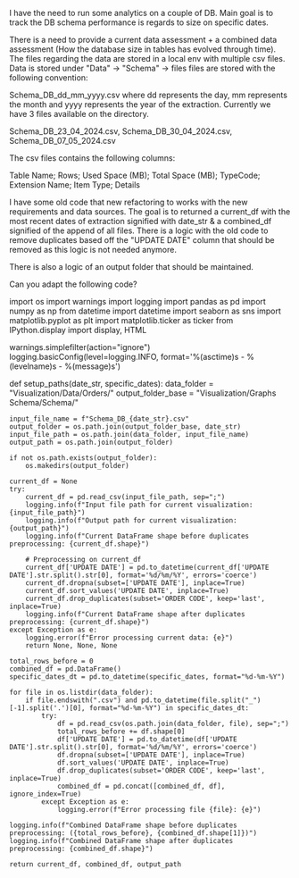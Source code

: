 I have the need to run some analytics on a couple of DB. 
Main goal is to track the DB schema performance is regards to size on specific dates. 

There is a need to provide a current data assessment + a combined data assessment (How the database size in tables has evolved through time). The files regarding the data are stored in a local env with multiple csv files. 
Data is stored under "Data" -> "Schema" -> files
files are stored with the following convention:

Schema_DB_dd_mm_yyyy.csv where dd represents the day, mm represents the month and yyyy represents the year of the extraction. 
Currently we have 3 files available on the directory. 

Schema_DB_23_04_2024.csv,
Schema_DB_30_04_2024.csv,
Schema_DB_07_05_2024.csv

The csv files contains the following columns: 

Table Name;	Rows; Used Space (MB); Total Space (MB); TypeCode; Extension Name;	Item Type; Details

I have some old code that new refactoring to works with the new requirements and data sources. The goal is to returned a current_df with the most recent dates of extraction signified with date_str & a combined_df signified of the append of all files. There is a logic with the old code to remove duplicates based off the "UPDATE DATE" column that should be removed as this logic is not needed anymore. 

There is also a logic of an output folder that should be maintained. 

Can you adapt the following code?

import os
import warnings
import logging
import pandas as pd
import numpy as np
from datetime import datetime
import seaborn as sns
import matplotlib.pyplot as plt
import matplotlib.ticker as ticker
from IPython.display import display, HTML


warnings.simplefilter(action="ignore")
logging.basicConfig(level=logging.INFO, format='%(asctime)s - %(levelname)s - %(message)s')

def setup_paths(date_str, specific_dates):
    data_folder = "Visualization/Data/Orders/"
    output_folder_base = "Visualization/Graphs Schema/Schema/"
    
    input_file_name = f"Schema_DB_{date_str}.csv"
    output_folder = os.path.join(output_folder_base, date_str)
    input_file_path = os.path.join(data_folder, input_file_name)
    output_path = os.path.join(output_folder)
    
    if not os.path.exists(output_folder):
        os.makedirs(output_folder)

    current_df = None
    try:
        current_df = pd.read_csv(input_file_path, sep=";")
        logging.info(f"Input file path for current visualization: {input_file_path}")
        logging.info(f"Output path for current visualization: {output_path}")
        logging.info(f"Current DataFrame shape before duplicates preprocessing: {current_df.shape}")
        
        # Preprocessing on current_df
        current_df['UPDATE DATE'] = pd.to_datetime(current_df['UPDATE DATE'].str.split().str[0], format='%d/%m/%Y', errors='coerce')
        current_df.dropna(subset=['UPDATE DATE'], inplace=True)
        current_df.sort_values('UPDATE DATE', inplace=True)
        current_df.drop_duplicates(subset='ORDER CODE', keep='last', inplace=True)
        logging.info(f"Current DataFrame shape after duplicates preprocessing: {current_df.shape}")
    except Exception as e:
        logging.error(f"Error processing current data: {e}")
        return None, None, None

    total_rows_before = 0
    combined_df = pd.DataFrame()
    specific_dates_dt = pd.to_datetime(specific_dates, format="%d-%m-%Y")

    for file in os.listdir(data_folder):
        if file.endswith(".csv") and pd.to_datetime(file.split("_")[-1].split('.')[0], format="%d-%m-%Y") in specific_dates_dt:
            try:
                df = pd.read_csv(os.path.join(data_folder, file), sep=";")
                total_rows_before += df.shape[0]
                df['UPDATE DATE'] = pd.to_datetime(df['UPDATE DATE'].str.split().str[0], format='%d/%m/%Y', errors='coerce')
                df.dropna(subset=['UPDATE DATE'], inplace=True)
                df.sort_values('UPDATE DATE', inplace=True)
                df.drop_duplicates(subset='ORDER CODE', keep='last', inplace=True)
                combined_df = pd.concat([combined_df, df], ignore_index=True)
            except Exception as e:
                logging.error(f"Error processing file {file}: {e}")

    logging.info(f"Combined DataFrame shape before duplicates preprocessing: ({total_rows_before}, {combined_df.shape[1]})")
    logging.info(f"Combined DataFrame shape after duplicates preprocessing: {combined_df.shape}")

    return current_df, combined_df, output_path
